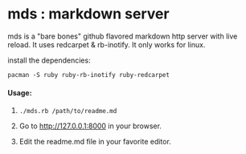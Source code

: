 # mds : markdown server


mds is a "bare bones" github flavored markdown http server with live reload. It uses redcarpet & rb-inotify. It only works for linux.


install the dependencies:

```
pacman -S ruby ruby-rb-inotify ruby-redcarpet
``` 


#### Usage:
1. `./mds.rb /path/to/readme.md`

2. Go to http://127.0.0.1:8000 in your browser.

3. Edit the readme.md file in your favorite editor.


